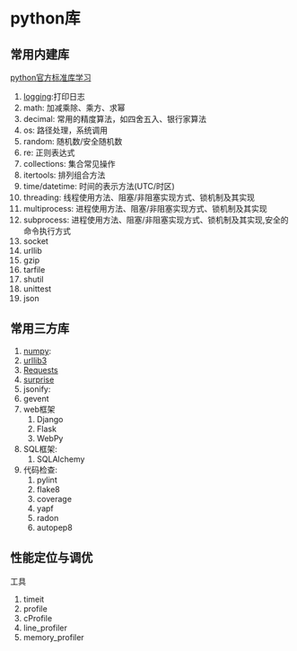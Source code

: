 # python库

## 常用内建库

[python官方标准库学习](https://docs.python.org/zh-cn/3.7/library/index.html)

1. [logging](logging.md):打印日志
2. math: 加减乘除、乘方、求幂
3. decimal: 常用的精度算法，如四舍五入、银行家算法
4. os: 路径处理，系统调用
5. random: 随机数/安全随机数
6. re: 正则表达式
7. collections: 集合常见操作
8. itertools: 排列组合方法
9.  time/datetime: 时间的表示方法(UTC/时区)
10. threading: 线程使用方法、阻塞/非阻塞实现方式、锁机制及其实现
11. multiprocess: 进程使用方法、阻塞/非阻塞实现方式、锁机制及其实现
12. subprocess: 进程使用方法、阻塞/非阻塞实现方式、锁机制及其实现,安全的命令执行方式
13. socket
14. urllib
15. gzip
16. tarfile
17. shutil
18. unittest
19. json

## 常用三方库

1. [numpy](numpy.md):
2. [urllib3](https://urllib3.readthedocs.io/en/1.26.x/user-guide.html)
3. [Requests](https://docs.python-requests.org/zh_CN/latest/)
4. [surprise](surprise.md)
5. jsonify:
6. gevent
7. web框架
   1. Django
   2. Flask
   3. WebPy
8. SQL框架:
   1. SQLAlchemy
9. 代码检查:
   1. pylint
   2. flake8
   3. coverage
   4. yapf
   5. radon
   6. autopep8

## 性能定位与调优

工具

1. timeit
2. profile
3. cProfile
4. line_profiler
5. memory_profiler

